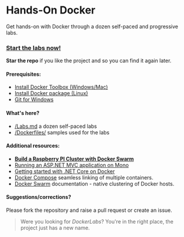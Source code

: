 # Hands-On Docker
Get hands-on with Docker through a dozen self-paced and progressive labs.

### [Start the labs now!](/Labs.md)

**Star the repo** if you like the project and so you can find it again later. 

#### Prerequisites:

- [Install Docker Toolbox (Windows/Mac)](https://docs.docker.com/engine/installation/#on-osx-and-windows)
- [Install Docker package (Linux)](https://docs.docker.com/engine/installation/)
- [Git for Windows](https://git-scm.com/downloads)

#### What's here?
- [/Labs.md](/Labs.md) a dozen self-paced labs
- [/Dockerfiles/](/Dockerfiles) samples used for the labs

#### Additional resources:

* **[Build a Raspberry PI Cluster with Docker Swarm](http://blog.alexellis.io/linux-user-developer-magazine/)**
* [Running an ASP.NET MVC application on Mono](http://www.mono-project.com/docs/web/aspnet/)
* [Getting started with .NET Core on Docker](http://dotnet.github.io/getting-started/)
* [Docker Compose](https://docs.docker.com/compose/overview/) seamless linking of multiple containers.
* [Docker Swarm](https://docs.docker.com/swarm/overview/) documentation - native clustering of Docker hosts.

#### Suggestions/corrections?

Please fork the repository and raise a pull request or create an issue.

> Were you looking for *DockerLabs*? You're in the right place, the project just has a new name.
